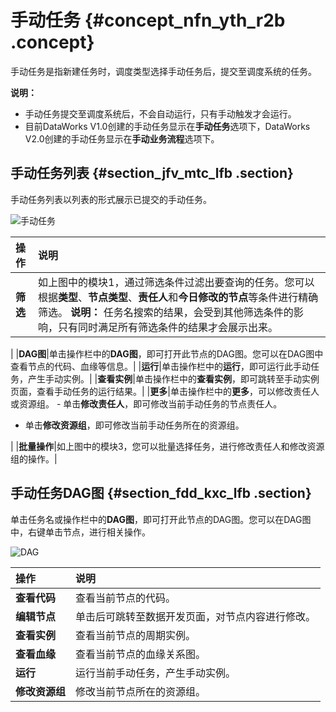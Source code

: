 # 手动任务 {#concept_nfn_yth_r2b .concept}

手动任务是指新建任务时，调度类型选择手动任务后，提交至调度系统的任务。

**说明：** 

-   手动任务提交至调度系统后，不会自动运行，只有手动触发才会运行。
-   目前DataWorks V1.0创建的手动任务显示在**手动任务**选项下，DataWorks V2.0创建的手动任务显示在**手动业务流程**选项下。

## 手动任务列表 {#section_jfv_mtc_lfb .section}

手动任务列表以列表的形式展示已提交的手动任务。

![手动任务](http://static-aliyun-doc.oss-cn-hangzhou.aliyuncs.com/assets/img/16356/15646515378770_zh-CN.jpg)

|操作|说明|
|:-|:-|
|**筛选**|如上图中的模块1，通过筛选条件过滤出要查询的任务。您可以根据**类型**、**节点类型**、**责任人**和**今日修改的节点**等条件进行精确筛选。 **说明：** 任务名搜索的结果，会受到其他筛选条件的影响，只有同时满足所有筛选条件的结果才会展示出来。

 |
|**DAG图**|单击操作栏中的**DAG图**，即可打开此节点的DAG图。您可以在DAG图中查看节点的代码、血缘等信息。|
|**运行**|单击操作栏中的**运行**，即可运行此手动任务，产生手动实例。|
|**查看实例**|单击操作栏中的**查看实例**，即可跳转至手动实例页面，查看手动任务的运行结果。|
|**更多**|单击操作栏中的**更多**，可以修改责任人或资源组。 -   单击**修改责任人**，即可修改当前手动任务的节点责任人。
-   单击**修改资源组**，即可修改当前手动任务所在的资源组。

 |
|**批量操作**|如上图中的模块3，您可以批量选择任务，进行修改责任人和修改资源组的操作。|

## 手动任务DAG图 {#section_fdd_kxc_lfb .section}

单击任务名或操作栏中的**DAG图**，即可打开此节点的DAG图。您可以在DAG图中，右键单击节点，进行相关操作。

![DAG](http://static-aliyun-doc.oss-cn-hangzhou.aliyuncs.com/assets/img/16356/15646515378771_zh-CN.jpg)

|操作|说明|
|:-|:-|
|**查看代码**|查看当前节点的代码。|
|**编辑节点**|单击后可跳转至数据开发页面，对节点内容进行修改。|
|**查看实例**|查看当前节点的周期实例。|
|**查看血缘**|查看当前节点的血缘关系图。|
|**运行**|运行当前手动任务，产生手动实例。|
|**修改资源组**|修改当前节点所在的资源组。|

